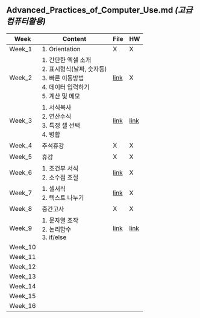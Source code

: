 ## Advanced_Practices_of_Computer_Use.md *(고급컴퓨터활용)*

| Week | Content | File | HW |
| - | - | - | - |
| Week_1 | 1. Orientation | X | X |
| Week_2 | 1. 간단한 엑셀 소개 <br> 2. 표시형식(날짜, 숫자등) <br> 3. 빠른 이동방법  <br> 4. 데이터 입력하기 <br> 5. 계산 및 메모 <br> | [link](https://github.com/nickjw0205/semester2_2/tree/master/Advanced_Practices_of_Computer_Use/Week_1) | X |
| Week_3 | 1. 서식복사 <br> 2. 연산수식 <br> 3. 특정 셀 선택 <br> 4. 병합 | [link](https://github.com/nickjw0205/semester2_2/tree/master/Advanced_Practices_of_Computer_Use/Week_2) | [link](https://github.com/nickjw0205/semester2_2/tree/master/Advanced_Practices_of_Computer_Use/Week_2/HW) |
| Week_4 | 추석휴강 | X | X |
| Week_5 | 휴강 | X | X |
| Week_6 | 1. 조건부 서식 <br> 2. 소수점 조절 | [link](https://github.com/nickjw0205/semester2_2/tree/master/Advanced_Practices_of_Computer_Use/Week_6) | X |
| Week_7 | 1. 셀서식 <br> 2. 텍스트 나누기 | [link]() | X |
| Week_8 | 중간고사 | X | X |
| Week_9 | 1. 문자열 조작 <br> 2. 논리함수 <br> 3. if/else |[link]() | [link]() |
| Week_10 | | | |
| Week_11 | | | |
| Week_12 | | | |
| Week_13 | | | |
| Week_14 | | | |
| Week_15 | | | |
| Week_16 | | | |
